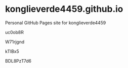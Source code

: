# konglieverde4459.github.io
Personal GitHub Pages site for konglieverde4459
























































uc0ob8R




W71rjgnd


kTIBx5

BDL8PzT7d6
